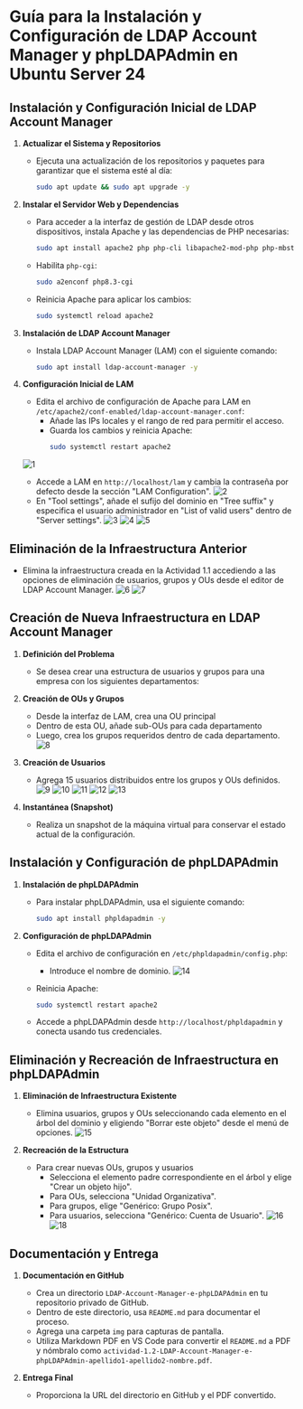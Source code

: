 # Guía para la Instalación y Configuración de LDAP Account Manager y phpLDAPAdmin en Ubuntu Server 24

## Instalación y Configuración Inicial de LDAP Account Manager

1. **Actualizar el Sistema y Repositorios**
   - Ejecuta una actualización de los repositorios y paquetes para garantizar que el sistema esté al día:
     ```bash
     sudo apt update && sudo apt upgrade -y
     ```

2. **Instalar el Servidor Web y Dependencias**
   - Para acceder a la interfaz de gestión de LDAP desde otros dispositivos, instala Apache y las dependencias de PHP necesarias:
     ```bash
     sudo apt install apache2 php php-cli libapache2-mod-php php-mbstring php-common php-pear -y
     ```
   - Habilita `php-cgi`:
     ```bash
     sudo a2enconf php8.3-cgi
     ```
   - Reinicia Apache para aplicar los cambios:
     ```bash
     sudo systemctl reload apache2
     ```

3. **Instalación de LDAP Account Manager**
   - Instala LDAP Account Manager (LAM) con el siguiente comando:
     ```bash
     sudo apt install ldap-account-manager -y
     ```

4. **Configuración Inicial de LAM**
   - Edita el archivo de configuración de Apache para LAM en `/etc/apache2/conf-enabled/ldap-account-manager.conf`:
     - Añade las IPs locales y el rango de red para permitir el acceso.
     - Guarda los cambios y reinicia Apache:
       ```bash
       sudo systemctl restart apache2
       ```
   ![1](img/1.png)
   - Accede a LAM en `http://localhost/lam` y cambia la contraseña por defecto desde la sección "LAM Configuration".
   ![2](img/2.png)
   - En "Tool settings", añade el sufijo del dominio en "Tree suffix" y especifica el usuario administrador en "List of valid users" dentro de "Server settings".
![3](img/3.png)
![4](img/4.png)
![5](img/5.png)
## Eliminación de la Infraestructura Anterior

- Elimina la infraestructura creada en la Actividad 1.1 accediendo a las opciones de eliminación de usuarios, grupos y OUs desde el editor de LDAP Account Manager.
![6](img/6.png)
![7](img/7.png)
## Creación de Nueva Infraestructura en LDAP Account Manager

1. **Definición del Problema**
   - Se desea crear una estructura de usuarios y grupos para una empresa con los siguientes departamentos:
     
   
2. **Creación de OUs y Grupos**
   - Desde la interfaz de LAM, crea una OU principal 
   - Dentro de esta OU, añade sub-OUs para cada departamento 
   - Luego, crea los grupos requeridos dentro de cada departamento.
![8](img/8.png)
3. **Creación de Usuarios**
   - Agrega 15 usuarios distribuidos entre los grupos y OUs definidos.
![9](img/9.png)
![10](img/10.png)
![11](img/11.png)
![12](img/12.png)
![13](img/13.png)
4. **Instantánea (Snapshot)**
   - Realiza un snapshot de la máquina virtual para conservar el estado actual de la configuración.

## Instalación y Configuración de phpLDAPAdmin

1. **Instalación de phpLDAPAdmin**
   - Para instalar phpLDAPAdmin, usa el siguiente comando:
     ```bash
     sudo apt install phpldapadmin -y
     ```

2. **Configuración de phpLDAPAdmin**
   - Edita el archivo de configuración en `/etc/phpldapadmin/config.php`:
     - Introduce el nombre de dominio.
   ![14](img/14.png)

   - Reinicia Apache:
     ```bash
     sudo systemctl restart apache2
     ```
   - Accede a phpLDAPAdmin desde `http://localhost/phpldapadmin` y conecta usando tus credenciales.

## Eliminación y Recreación de Infraestructura en phpLDAPAdmin

1. **Eliminación de Infraestructura Existente**
   - Elimina usuarios, grupos y OUs seleccionando cada elemento en el árbol del dominio y eligiendo "Borrar este objeto" desde el menú de opciones.
![15](img/15.png)

2. **Recreación de la Estructura**
   - Para crear nuevas OUs, grupos y usuarios
     - Selecciona el elemento padre correspondiente en el árbol y elige "Crear un objeto hijo".
     - Para OUs, selecciona "Unidad Organizativa".
     - Para grupos, elige "Genérico: Grupo Posix".
     - Para usuarios, selecciona "Genérico: Cuenta de Usuario".
![16](img/16.png)
![18](img/18.png)

## Documentación y Entrega

1. **Documentación en GitHub**
   - Crea un directorio `LDAP-Account-Manager-e-phpLDAPAdmin` en tu repositorio privado de GitHub.
   - Dentro de este directorio, usa `README.md` para documentar el proceso.
   - Agrega una carpeta `img` para capturas de pantalla.
   - Utiliza Markdown PDF en VS Code para convertir el `README.md` a PDF y nómbralo como `actividad-1.2-LDAP-Account-Manager-e-phpLDAPAdmin-apellido1-apellido2-nombre.pdf`.

2. **Entrega Final**
   - Proporciona la URL del directorio en GitHub y el PDF convertido.

